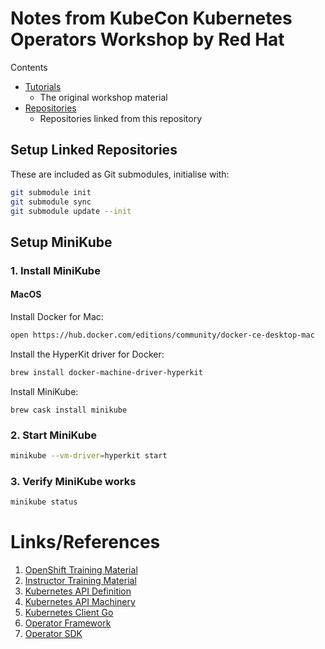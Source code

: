 # Notes from KubeCon Kubernetes Operators Workshop by Red Hat

Contents

- [Tutorials](./tutorials)
    - The original workshop material
- [Repositories](./repos)
    - Repositories linked from this repository

## Setup Linked Repositories

These are included as Git submodules, initialise with:

```sh
git submodule init
git submodule sync
git submodule update --init
```

## Setup MiniKube

### 1. Install MiniKube

#### MacOS

Install Docker for Mac:

```sh
open https://hub.docker.com/editions/community/docker-ce-desktop-mac
```

Install the HyperKit driver for Docker:

```sh
brew install docker-machine-driver-hyperkit
```

Install MiniKube:

```
brew cask install minikube
```

### 2. Start MiniKube

```sh
minikube --vm-driver=hyperkit start
```

### 3. Verify MiniKube works

```sh
minikube status
```

# Links/References

1. [OpenShift Training Material](https://learn.openshift.com/training/kubecon)
2. [Instructor Training Material](http://operator:coreostrainme@workshop.coreostrain.me)
3. [Kubernetes API Definition](https://github.com/kubernetes/api)
4. [Kubernetes API Machinery](https://github.com/kubernetes/apimachinery)
5. [Kubernetes Client Go](https://github.com/kubernetes/client-go)
6. [Operator Framework](https://github.com/operator-framework)
7. [Operator SDK](https://github.com/operator-framework/operator-sdk)
